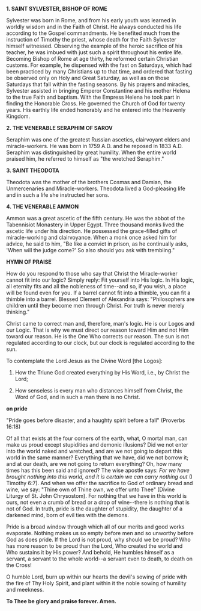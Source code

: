 
**1. SAINT SYLVESTER, BISHOP OF ROME**

Sylvester was born in Rome, and from his early youth was learned in worldly wisdom and in the Faith of Christ. He always conducted his life according to the Gospel commandments. He benefited much from the instruction of Timothy the priest, whose death for the Faith Sylvester himself witnessed. Observing the example of the heroic sacrifice of his teacher, he was imbued with just such a spirit throughout his entire life. Becoming Bishop of Rome at age thirty, he reformed certain Christian customs. For example, he dispensed with the fast on Saturdays, which had been practiced by many Christians up to that time, and ordered that fasting be observed only on Holy and Great Saturday, as well as on those Saturdays that fall within the fasting seasons. By his prayers and miracles, Sylvester assisted in bringing Emperor Constantine and his mother Helena to the true Faith and baptism. With the Empress Helena he took part in finding the Honorable Cross. He governed the Church of God for twenty years. His earthly life ended honorably and he entered into the Heavenly Kingdom. 

**2. THE VENERABLE SERAPHIM OF SAROV**

Seraphim was one of the greatest Russian ascetics, clairvoyant elders and miracle-workers. He was born in 1759 A.D. and he reposed in 1833 A.D. Seraphim was distinguished by great humility. When the entire world praised him, he referred to himself as "the wretched Seraphim."

**3. SAINT THEODOTA**

Theodota was the mother of the brothers Cosmas and Damian, the Unmercenaries and Miracle-workers. Theodota lived a God-pleasing life and in such a life she instructed her sons.

**4. THE VENERABLE AMMON**

Ammon was a great ascetic of the fifth century. He was the abbot of the Tabennisiot Monastery in Upper Egypt. Three thousand monks lived the ascetic life under his direction. He possessed the grace-filled gifts of miracle-working and clairvoyance. When a monk once asked him for advice, he said to him, "Be like a convict in prison, as he continually asks, 'When will the judge come?' So also should you ask with trembling."



**HYMN OF PRAISE**



How do you respond to those who say that Christ the Miracle-worker cannot fit into our logic? Simply reply: Fit yourself into His logic. In His logic, all eternity fits and all the nobleness of time--and so, if you wish, a place will be found even for you. If a barrel cannot fit into a thimble, you can fit a thimble into a barrel. Blessed Clement of Alexandria says: "Philosophers are children until they become men through Christ. For truth is never merely thinking."

Christ came to correct man and, therefore, man's logic. He is our Logos and our Logic. That is why we must direct our reason toward Him and not Him toward our reason. He is the One Who corrects our reason. The sun is not regulated according to our clock, but our clock is regulated according to the sun.




To contemplate the Lord Jesus as the Divine Word [the Logos]:

1.  How the Triune God created everything by His Word, i.e., by Christ the Lord;

1.  How senseless is every man who distances himself from Christ, the Word of God, and in such a man there is no Christ.




**on pride**

"Pride goes before disaster, and a haughty spirit before a fall" (Proverbs 16:18)

Of all that exists at the four corners of the earth, what, O mortal man, can make us proud except stupidities and demonic illusions? Did we not enter into the world naked and wretched, and are we not going to depart this world in the same manner? Everything that we have, did we not borrow it; and at our death, are we not going to return everything? Oh, how many times has this been said and ignored? The wise apostle says: *For we have brought nothing into this world, and it is certain we can carry nothing out* (I Timothy 6:7). And when we offer the sacrifice to God of ordinary bread and wine, we say: "Thine own of Thine own, we offer unto Thee" (Divine Liturgy of St. John Chrysostom). For nothing that we have in this world is ours, not even a crumb of bread or a drop of wine--there is nothing that is not of God. In truth, pride is the daughter of stupidity, the daughter of a darkened mind, born of evil ties with the demons.

Pride is a broad window through which all of our merits and good works evaporate. Nothing makes us so empty before men and so unworthy before God as does pride. If the Lord is not proud, why should we be proud? Who has more reason to be proud than the Lord, Who created the world and Who sustains it by His power? And behold, He humbles himself as a servant, a servant to the whole world--a servant even to death, to death on the Cross!

O humble Lord, burn up within our hearts the devil's sowing of pride with the fire of Thy Holy Spirit, and plant within it the noble sowing of humility and meekness.

**To Thee be glory and praise forever. Amen.**

  
